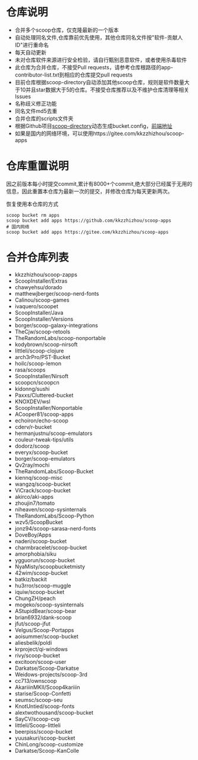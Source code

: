 # 仓库说明

- 合并多个scoop仓库，仅克隆最新的一个版本
- 自动处理同名文件,仓库靠前优先使用，其他仓库同名文件按"软件-贡献人ID"进行重命名
- 每天自动更新
- 未对仓库软件来源进行安全检验，请自行甄别恶意软件，或者使用杀毒软件
- 此仓库为合并仓库，不接受Pull requests，请参考仓库根路径的app-contributor-list.txt到相应的仓库提交pull requests
- 目前仓库根据scoop-directory自动添加其他scoop仓库，规则是软件数量大于10并且star数据大于5的仓库。不接受仓库推荐以及不维护仓库清理等相关Issues
- 名称歧义修正功能
- 同名文件md5去重
- 合并仓库的scripts文件夹
- 根据Github项目[scoop-directory](https://github.com/rasa/scoop-directory)动态生成bucket.config，[前端地址](https://rasa.github.io/scoop-directory/)
- 如果是国内的网络环境，可以使用https://gitee.com/kkzzhizhou/scoop-apps

# 仓库重置说明

因之前版本每小时提交commit,累计有8000+个commit,绝大部分已经属于无用的信息，因此重置本仓库为最新一次的提交，并修改仓库为每天更新两次。

恢复使用本仓库的方式

```
scoop bucket rm apps
scoop bucket add apps https://github.com/kkzzhizhou/scoop-apps
# 国内网络
scoop bucket add apps https://gitee.com/kkzzhizhou/scoop-apps
```

# 合并仓库列表

- kkzzhizhou/scoop-zapps
- ScoopInstaller/Extras
- chawyehsu/dorado
- matthewjberger/scoop-nerd-fonts
- Calinou/scoop-games
- ivaquero/scoopet
- ScoopInstaller/Java
- ScoopInstaller/Versions
- borger/scoop-galaxy-integrations
- TheCjw/scoop-retools
- TheRandomLabs/scoop-nonportable
- kodybrown/scoop-nirsoft
- littleli/scoop-clojure
- arch3rPro/PST-Bucket
- hoilc/scoop-lemon
- rasa/scoops
- ScoopInstaller/Nirsoft
- scoopcn/scoopcn
- kidonng/sushi
- Paxxs/Cluttered-bucket
- KNOXDEV/wsl
- ScoopInstaller/Nonportable
- ACooper81/scoop-apps
- echoiron/echo-scoop
- cderv/r-bucket
- hermanjustnu/scoop-emulators
- couleur-tweak-tips/utils
- dodorz/scoop
- everyx/scoop-bucket
- borger/scoop-emulators
- Qv2ray/mochi
- TheRandomLabs/Scoop-Bucket
- kiennq/scoop-misc
- wangzq/scoop-bucket
- ViCrack/scoop-bucket
- akirco/aki-apps
- zhoujin7/tomato
- niheaven/scoop-sysinternals
- TheRandomLabs/Scoop-Python
- wzv5/ScoopBucket
- jonz94/scoop-sarasa-nerd-fonts
- DoveBoy/Apps
- naderi/scoop-bucket
- charmbracelet/scoop-bucket
- amorphobia/siku
- ygguorun/scoop-bucket
- NyaMisty/scoopbucketmisty
- 42wim/scoop-bucket
- batkiz/backit
- hu3rror/scoop-muggle
- iquiw/scoop-bucket
- ChungZH/peach
- mogeko/scoop-sysinternals
- AStupidBear/scoop-bear
- brian6932/dank-scoop
- jfut/scoop-jfut
- Velgus/Scoop-Portapps
- aoisummer/scoop-bucket
- aliesbelik/poldi
- krproject/qi-windows
- rivy/scoop-bucket
- excitoon/scoop-user
- Darkatse/Scoop-Darkatse
- Weidows-projects/scoop-3rd
- cc713/ownscoop
- AkariiinMKII/Scoop4kariiin
- starise/Scoop-Confetti
- seumsc/scoop-seu
- KnotUntied/scoop-fonts
- alextwothousand/scoop-bucket
- SayCV/scoop-cvp
- littleli/Scoop-littleli
- beerpiss/scoop-bucket
- yuusakuri/scoop-bucket
- ChinLong/scoop-customize
- Darkatse/Scoop-KanColle
